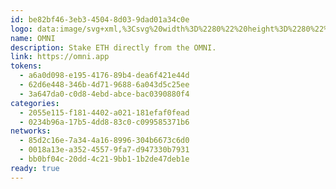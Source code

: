```yaml
---
id: be82bf46-3eb3-4504-8d03-9dad01a34c0e
logo: data:image/svg+xml,%3Csvg%20width%3D%2280%22%20height%3D%2280%22%20viewBox%3D%220%200%2080%2080%22%20fill%3D%22none%22%20xmlns%3D%22http%3A%2F%2Fwww.w3.org%2F2000%2Fsvg%22%3E%0A%3Cpath%20fill-rule%3D%22evenodd%22%20clip-rule%3D%22evenodd%22%20d%3D%22M16.9999%2040.825C16.9982%2041.702%2017.1536%2042.5721%2017.4586%2043.3942C19.3549%2048.5321%2026.7566%2051.7745%2038.4708%2051.7745C50.1849%2051.7745%2059.8196%2049.4496%2062.5112%2042.1399C62.8473%2041.2225%2063%2040.2437%2063%2039.1735C63%2038.2861%2062.8473%2037.43%2062.542%2036.6039C60.645%2031.4652%2053.2433%2028.2234%2041.5291%2028.2234C29.815%2028.2234%2020.1804%2030.5485%2017.4887%2037.8581C17.1533%2038.7761%2016.9999%2039.7544%2016.9999%2040.825ZM39.3876%2045.0457C35.7478%2045.0457%2033.1481%2043.6695%2032.5367%2042.018C32.2306%2041.2838%2032.2306%2040.8858%2032.2306%2040.4278C32.2306%2039.9076%2032.2613%2039.4496%2032.5674%2038.6842C33.5154%2036.1451%2036.6045%2034.9524%2040.6111%2034.9524C44.2515%2034.9524%2046.8512%2036.3285%2047.4626%2037.9801C47.7681%2038.7142%2047.7681%2039.1122%2047.7681%2039.5709C47.7681%2040.0904%2047.738%2040.5492%2047.432%2041.3138C46.4838%2043.8529%2043.3948%2045.0457%2039.3876%2045.0457ZM39.6645%2042.1606C38.1146%2042.1606%2037.0081%2041.574%2036.748%2040.8713C36.6177%2040.5589%2036.6177%2040.3902%2036.6177%2040.1948C36.6177%2039.9724%2036.6311%2039.7781%2036.7607%2039.4523C37.1646%2038.3706%2038.4794%2037.8634%2040.1853%2037.8634C41.7352%2037.8634%2042.8418%2038.4492%2043.1025%2039.152C43.2323%2039.465%2043.2323%2039.6338%2043.2323%2039.8292C43.239%2040.0841%2043.1901%2040.3375%2043.0891%2040.5716C42.686%2041.6527%2041.3705%2042.1606%2039.6645%2042.1606Z%22%20fill%3D%22%23E87AF3%22%2F%3E%0A%3Cg%20opacity%3D%220.5%22%20filter%3D%22url(%23filter0_f_210_5231)%22%3E%0A%3Cpath%20fill-rule%3D%22evenodd%22%20clip-rule%3D%22evenodd%22%20d%3D%22M19%2035.6017C18.9983%2036.4786%2019.1537%2037.3487%2019.4587%2038.1708C21.355%2043.3087%2028.7567%2046.5511%2040.4709%2046.5511C52.185%2046.5511%2061.8197%2044.2262%2064.5113%2036.9165C64.8474%2035.9991%2065.0001%2035.0203%2065.0001%2033.9501C65.0001%2033.0627%2064.8474%2032.2066%2064.5421%2031.3805C62.6451%2026.2418%2055.2434%2023%2043.5292%2023C31.8151%2023%2022.1805%2025.3251%2019.4888%2032.6347C19.1534%2033.5527%2019%2034.531%2019%2035.6017ZM41.3877%2039.8223C37.7479%2039.8223%2035.1482%2038.4461%2034.5368%2036.7946C34.2307%2036.0604%2034.2307%2035.6624%2034.2307%2035.2044C34.2307%2034.6842%2034.2615%2034.2262%2034.5675%2033.4608C35.5156%2030.9217%2038.6046%2029.729%2042.6112%2029.729C46.2516%2029.729%2048.8513%2031.1052%2049.4627%2032.7567C49.7682%2033.4909%2049.7682%2033.8888%2049.7682%2034.3476C49.7682%2034.867%2049.7381%2035.3258%2049.4321%2036.0904C48.4839%2038.6295%2045.3949%2039.8223%2041.3877%2039.8223ZM41.6646%2036.9372C40.1147%2036.9372%2039.0082%2036.3506%2038.7481%2035.6479C38.6178%2035.3355%2038.6178%2035.1668%2038.6178%2034.9714C38.6178%2034.749%2038.6312%2034.5547%2038.7608%2034.2289C39.1647%2033.1472%2040.4795%2032.64%2042.1854%2032.64C43.7354%2032.64%2044.8419%2033.2259%2045.1026%2033.9286C45.2324%2034.2417%2045.2324%2034.4104%2045.2324%2034.6058C45.2391%2034.8607%2045.1902%2035.1141%2045.0892%2035.3483C44.6861%2036.4293%2043.3706%2036.9372%2041.6646%2036.9372Z%22%20fill%3D%22%23E87AF3%22%2F%3E%0A%3C%2Fg%3E%0A%3Cdefs%3E%0A%3Cfilter%20id%3D%22filter0_f_210_5231%22%20x%3D%228%22%20y%3D%2212%22%20width%3D%2268.0001%22%20height%3D%2245.551%22%20filterUnits%3D%22userSpaceOnUse%22%20color-interpolation-filters%3D%22sRGB%22%3E%0A%3CfeFlood%20flood-opacity%3D%220%22%20result%3D%22BackgroundImageFix%22%2F%3E%0A%3CfeBlend%20mode%3D%22normal%22%20in%3D%22SourceGraphic%22%20in2%3D%22BackgroundImageFix%22%20result%3D%22shape%22%2F%3E%0A%3CfeGaussianBlur%20stdDeviation%3D%225.5%22%20result%3D%22effect1_foregroundBlur_210_5231%22%2F%3E%0A%3C%2Ffilter%3E%0A%3C%2Fdefs%3E%0A%3C%2Fsvg%3E%0A
name: OMNI
description: Stake ETH directly from the OMNI.
link: https://omni.app
tokens:
  - a6a0d098-e195-4176-89b4-dea6f421e44d
  - 62d6e448-346b-4d71-9688-6a043d5c25ee
  - 3a647da0-c0d8-4ebd-abce-bac0390880f4
categories:
  - 2055e115-f181-4402-a021-181efaf0fead
  - 0234b96a-17b5-4dd8-83c0-c099585371b6
networks:
  - 85d2c16e-7a34-4a16-8996-304b6673c6d0
  - 0018a13e-a352-4557-9fa7-d947330b7931
  - bb0bf04c-20dd-4c21-9bb1-1b2de47deb1e
ready: true
---
```

